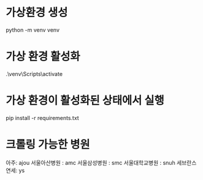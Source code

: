 # 가상환경 생성
python -m venv venv

# 가상 환경 활성화
.\venv\Scripts\activate

# 가상 환경이 활성화된 상태에서 실행
pip install -r requirements.txt

# 크롤링 가능한 병원
아주: ajou
서울아산병원 : amc
서울삼성병원 : smc
서울대학교병원 : snuh
세브란스 연세: ys
